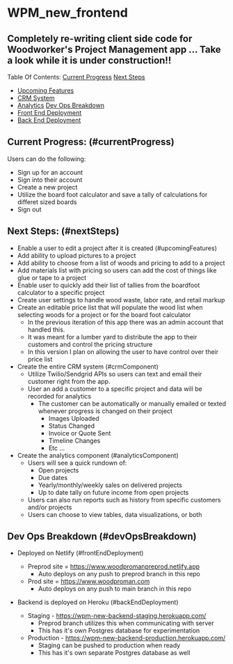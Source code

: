 # WPM_new_frontend
## Completely re-writing client side code for Woodworker's Project Management app ... Take a look while it is under construction!!

Table Of Contents:
[Current Progress](#currentProgress)
[Next Steps](#nextSteps)
  * [Upcoming Features](#upcomingFeatures)
  * [CRM System](#crmComponent)
  * [Analytics](#analyticsComponent)
[Dev Ops Breakdown](#devOpsBreakdown)
  * [Front End Deployment](#frontEndDeployment)
  * [Back End Deployment](#backEndDeployment)

## Current Progress: (#currentProgress)

Users can do the following:
* Sign up for an account
* Sign into their account
* Create a new project
* Utilize the board foot calculator and save a tally of calculations for differet sized boards
* Sign out

## Next Steps: (#nextSteps)

* Enable a user to edit a project after it is created (#upcomingFeatures)
* Add ability to upload pictures to a project
* Add ability to choose from a list of woods and pricing to add to a project
* Add materials list with pricing so users can add the cost of things like glue or tape to a project
* Enable user to quickly add their list of tallies from the boardfoot calculator to a specific project
* Create user settings to handle wood waste, labor rate, and retail markup
* Create an editable price list that will populate the wood list when selecting woods for a project or for the board foot calculator
  * In the previous iteration of this app there was an admin account that handled this.
  * It was meant for a lumber yard to distribute the app to their customers and control the pricing structure
  * In this version I plan on allowing the user to have control over their price list
* Create the entire CRM system (#crmComponent)
  * Utilize Twilio/Sendgrid APIs so users can text and email their customer right from the app.
  * User an add a customer to a specific project and data will be recorded for analytics
    * The customer can be automatically or manually emailed or texted whenever progress is changed on their project
      * Images Uploaded
      * Status Changed
      * Invoice or Quote Sent
      * Timeline Changes
      * Etc ... 
* Create the analytics component (#analyticsComponent)
  * Users will see a quick rundown of:
    * Open projects
    * Due dates
    * Yearly/monthly/weekly sales on delivered projects
    * Up to date tally on future income from open projects
  * Users can also run reports such as history from specific customers and/or projects
  * Users can choose to view tables, data visualizations, or both

## Dev Ops Breakdown (#devOpsBreakdown)

* Deployed on Netlify (#frontEndDeployment)
  * Preprod site = https://www.woodpromanpreprod.netlify.app
    * Auto deploys on any push to preprod branch in this repo
  * Prod site = https://www.woodproman.com
    * Auto deploys on any push to main branch in this repo

* Backend is deployed on Heroku (#backEndDeployment)
  * Staging - https://wpm-new-backend-staging.herokuapp.com/
    * Preprod branch utilizes this when communicating with server
    * This has it's own Postgres database for experimentation
  * Production - https://wpm-new-backend-production.herokuapp.com/
    * Staging can be pushed to production when ready
    * This has it's own separate Postgres database as well



